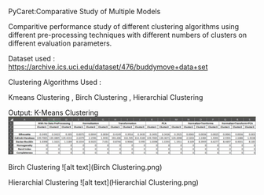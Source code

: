 PyCaret:Comparative Study of Multiple Models

Comparitive performance study of different clustering algorithms using different pre-processing techniques with different numbers of clusters on different evaluation parameters.


Dataset used : https://archive.ics.uci.edu/dataset/476/buddymove+data+set


Clustering Algorithms Used :

Kmeans Clustering , Birch Clustering , Hierarchial Clustering

Output:
K-Means Clustering
![alt text](K-Means.png)

Birch Clustering
![alt text](Birch Clustering.png)

Hierarchial Clustering
![alt text](Hierarchial Clustering.png)
